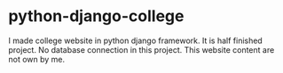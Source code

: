 # python-django-college
I made college website in python django framework.
It is half finished project.
No database connection in this project.
This website content are not own by me.
